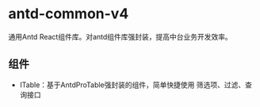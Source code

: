# antd-common-v4
通用Antd React组件库。对antd组件库强封装，提高中台业务开发效率。

## 组件
- ITable：基于AntdProTable强封装的组件，简单快捷使用 筛选项、过滤、查询接口
